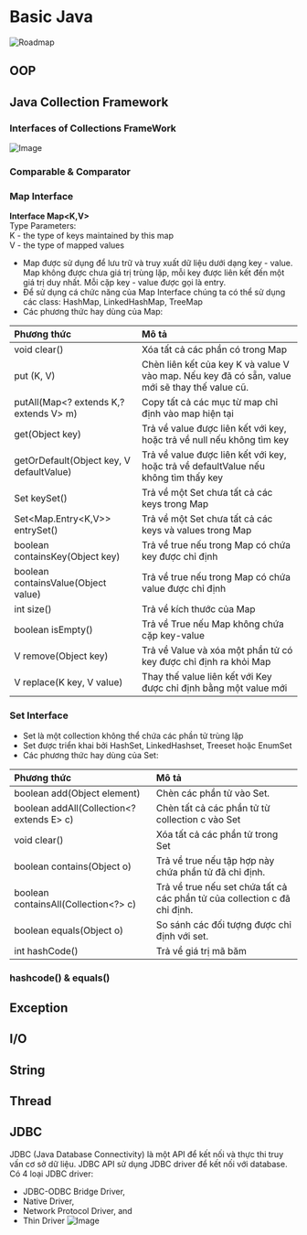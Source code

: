 # Basic Java
![Roadmap](https://github.com/hieuvu98/java-basics/blob/master/images/java-developer-roadmap.png?raw=true)
## OOP
## Java Collection Framework
### Interfaces of Collections FrameWork
![Image](https://github.com/hieuvu98/java-basics/blob/master/images/collection-framework-hierarchy-in-java.jpg?raw=true)
### Comparable & Comparator
### Map Interface
<b>Interface Map<K,V></b>  
Type Parameters:  
K - the type of keys maintained by this map  
V - the type of mapped values  
- Map được sử dụng để lưu trữ và truy xuất dữ liệu dưới dạng key - value. Map không được chưa giá trị trùng lặp, mỗi key 
được liên kết đến một giá trị duy nhất. Mỗi cặp key - value được gọi là entry.
- Để sử dụng cá chức năng của Map Interface chúng ta có thể sử dụng các class: HashMap, LinkedHashMap, TreeMap
- Các phương thức hay dùng của Map:

| Phương thức                              | Mô tả                                                                                          |
|:-----------------------------------------|:-----------------------------------------------------------------------------------------------|
| void clear()                             | Xóa tất cả các phần có trong Map                                                               |
| put (K, V)                               | Chèn liên kết của key K và value V vào map. Nếu key đã có sẵn, value mới sẽ thay thế value cũ. |
| putAll(Map<? extends K,? extends V> m)   | Copy tất cả các mục từ map chỉ định vào map hiện tại                                           |
| get(Object key)                          | Trả về value được liên kết với key, hoặc trả về null nếu không tìm key                         |
| getOrDefault(Object key, V defaultValue) | Trả về value được liên kết với key, hoặc trả về defaultValue nếu không tìm thấy key            |
| Set keySet()                             | Trả về một Set chưa tất cả các keys trong Map                                                  |
| Set<Map.Entry<K,V>> entrySet()           | Trả về một Set chưa tất cả các keys và values trong Map                                        |
| boolean containsKey(Object key)          | Trả về true nếu trong Map có chứa key được chỉ định                                            |
| boolean containsValue(Object value)      | Trả về true nếu trong Map có chứa value được chỉ định                                          |
| int size()                               | Trả về kích thước của Map                                                                      |
| boolean isEmpty()                        | Trả về True nếu Map không chứa cặp key-value                                                   |
| V remove(Object key)                     | Trả về Value và xóa một phần tử có key được chỉ định ra khỏi Map                               |
| V replace(K key, V value)                | Thay thế value liên kết với Key được chỉ định bằng một value mới                               |

### Set Interface
- Set là một collection không thể chứa các phần tử trùng lặp
- Set được triển khai bởi HashSet, LinkedHashset, Treeset hoặc EnumSet
- Các phương thức hay dùng của Set:

| Phương thức                               | Mô tả                                                                     |
|:------------------------------------------|:--------------------------------------------------------------------------|
| boolean add(Object element)               | Chèn các phần tử vào Set.                                                 |
| boolean addAll(Collection<? extends E> c) | Chèn tất cả các phần tử từ collection c vào Set                           |
| void clear()                              | Xóa tất cả các phần tử trong Set                                          |
| boolean 	contains(Object o)               | Trả về true nếu tập hợp này chứa phần tử đã chỉ định.                     |
| boolean 	containsAll(Collection<?> c)     | Trả về true nếu set chứa tất cả các phần tử của collection c đã chỉ định. |
| boolean 	equals(Object o)                 | So sánh các đối tượng được chỉ định với set.                              |
| int 	hashCode()                           | Trả về giá trị mã băm                                                     |

### hashcode() & equals()

## Exception
## I/O
## String
## Thread
## JDBC
JDBC (Java Database Connectivity) là một API để kết nối và thực thi truy vấn cơ sở dữ liệu. JDBC API sử dụng JDBC driver
để kết nối với database. Có 4 loại JDBC driver:
- JDBC-ODBC Bridge Driver,
- Native Driver,
- Network Protocol Driver, and
- Thin Driver
![Image](https://github.com/hieuvu98/java-basics/blob/master/images/java-database-connectivity-jdbc-1024x576.jpg?raw=true)
